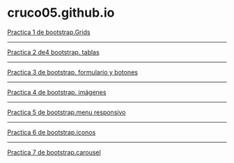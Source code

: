 # cruco05.github.io
<a href="https://cruco05.github.io/gema.html">Practica 1 de bootstrap.Grids</a>
<hr>
<a href="https://cruco05.github.io/tabla.html">Practica 2 de4 bootstrap. tablas</a>
<hr>
<a href="https://cruco05.github.io/formularioyboton.html">Practica 3 de bootstrap. formulario y botones</a>
<hr>
<a href="https://cruco05.github.io/practica4.html">Practica 4 de bootstrap. imágenes</a>
<hr>
<a href="https://cruco05.github.io/practica5.html">Practica 5 de bootstrap.menu responsivo</a>
<hr>
<a href="https://cruco05.github.io/iconos.html">Practica 6 de bootstrap.iconos</a>
<hr>
<a href="https://cruco05.github.io/carousel.html">Practica 7 de bootstrap.carousel</a>
